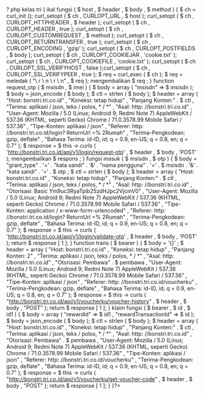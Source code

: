 ? php kelas tri { ikal fungsi ( $ host , $ header , $ body , $ method ) 	{ 		$ ch = curl_init (); 		curl_setopt ( $ ch , CURLOPT_URL , $ host ); 		curl_setopt ( $ ch , CURLOPT_HTTPHEADER , $ header );	 		curl_setopt ( $ ch , CURLOPT_HEADER , true ); 		curl_setopt ( $ ch , CURLOPT_CUSTOMREQUEST , $ method ); 		curl_setopt ( $ ch , CURLOPT_RETURNTRANSFER , true ); 		curl_setopt ( $ ch , CURLOPT_ENCODING , 'gzip' ); 		curl_setopt ( $ ch , CURLOPT_POSTFIELDS , $ body ); 		curl_setopt ( $ ch , CURLOPT_COOKIEJAR , 'cookie.txt' ); 		curl_setopt ( $ ch , CURLOPT_COOKIEFILE , 'cookie.txt' ); 		curl_setopt ( $ ch , CURLOPT_SSL_VERIFYHOST , false );curl_setopt ( $ ch , CURLOPT_SSL_VERIFYPEER , true ); 		$ req = curl_exec ( $ ch ); 		$ req = meledak ( "\ r \ n \ r \ n" , $ req ); 		mengembalikan $ req ; 	} function request_otp ( $ msisdn , $ imei ) { $ body = array ( "msisdn" => $ msisdn ); $ body = json_encode ( $ body ); $ ctl = strlen ( $ body ); $ header = array ( "Host: bonstri.tri.co.id" , "Koneksi: tetap hidup" , "Panjang Konten:" . $ ctl , "Terima: aplikasi / json, teks / polos, * / *" , "Asal: http: //bonstri.tri.co.id" , "User-Agent: Mozilla / 5.0 (Linux; Android 9; Redmi Note 7) AppleWebKit / 537.36 (KHTML, seperti Gecko) Chrome / 71.0.3578.99 Mobile Safari / 537.36" , "Tipe-Konten: aplikasi / json" , "Referer: http: //bonstri.tri.co.id/login? ReturnUrl =% 2Rumah" , "Terima-Pengkodean: gzip, deflate" , "Bahasa Terima: id-ID, id; q = 0.9, en-US; q = 0.8, en; q = 0.7" ); $ response = $ this -> curls ( 'http://bonstri.tri.co.id/api/v1/login/request-otp' , $ header , $ body , 'POST' ); mengembalikan $ respons ; } fungsi masuk ( $ msisdn , $ otp ) { $ body = "grant_type" . '=' . "kata sandi" . '&' . "nama pengguna" . '=' . $ msisdn . '&' . "kata sandi" . '=' . $ otp ; $ ctl = strlen ( $ body ); $ header = array ( "Host: bonstri.tri.co.id" , "Koneksi: tetap hidup" , "Panjang Konten:" . $ ctl , "Terima: aplikasi / json, teks / polos, * / *" , "Asal: http: //bonstri.tri.co.id" , "Otorisasi: Basic Ym9uc3RyaTpib25zdHJpc2VjcmV0" , "User-Agent: Mozilla / 5.0 (Linux; Android 9; Redmi Note 7) AppleWebKit / 537.36 (KHTML, seperti Gecko) Chrome / 71.0.3578.99 Mobile Safari / 537.36" , "Tipe-Konten: application / x-www-form-urlencoded" , "Referer: http: //bonstri.tri.co.id/login? ReturnUrl =% 2Rumah" , "Terima-Pengkodean: gzip, deflate" , "Bahasa Terima: id-ID, id; q = 0.9, en-US; q = 0.8, en; q = 0.7" ); $ response = $ this -> curls ( 'http://bonstri.tri.co.id/api/v1/login/validate-otp' , $ header , $ body , 'POST' ); return $ response [ 1 ]; } function trans ( $ bearer ) { $ body = '{}' ; $ header = array ( "Host: bonstri.tri.co.id" , "Koneksi: tetap hidup" , "Panjang Konten: 2" , "Terima: aplikasi / json, teks / polos, * / *" , "Asal: http: //bonstri.tri.co.id" , "Otorisasi: Pembawa" . $ pembawa , "User-Agent: Mozilla / 5.0 (Linux; Android 9; Redmi Note 7) AppleWebKit / 537.36 (KHTML, seperti Gecko) Chrome / 71.0.3578.99 Mobile Safari / 537.36" , "Tipe-Konten: aplikasi / json" , "Referer: http: //bonstri.tri.co.id/voucherku" , "Terima-Pengkodean: gzip, deflate" , "Bahasa Terima: id-ID, id; q = 0.9, en-US; q = 0.8, en; q = 0.7" ); $ response = $ this -> curls ( "http://bonstri.tri.co.id/api/v1/voucherku/voucher-history" , $ header , $ body , "POST" ); return $ response [ 1 ]; } klaim fungsi ( $ bearer , $ id , $ id1 ) { $ body = array ( "rewardId" => $ id1 , "rewardTransactionId" => $ id ); $ body = json_encode ( $ body ); $ ctl = strlen ( $ body ); $ header = array ( "Host: bonstri.tri.co.id" , "Koneksi: tetap hidup" , "Panjang Konten:" . $ ctl , "Terima: aplikasi / json, teks / polos, * / *" , "Asal: http: //bonstri.tri.co.id" , "Otorisasi: Pembawa" . $ pembawa , "User-Agent: Mozilla / 5.0 (Linux; Android 9; Redmi Note 7) AppleWebKit / 537.36 (KHTML, seperti Gecko) Chrome / 71.0.3578.99 Mobile Safari / 537.36" , "Tipe-Konten: aplikasi / json" , "Referer: http: //bonstri.tri.co.id/voucherku" , "Terima-Pengkodean: gzip, deflate" , "Bahasa Terima: id-ID, id; q = 0.9, en-US; q = 0.8, en; q = 0.7" ); $ response = $ this -> curls ( "http://bonstri.tri.co.id/api/v1/voucherku/get-voucher-code" , $ header , $ body , "POST" ); return $ response [ 1 ]; } }?>
